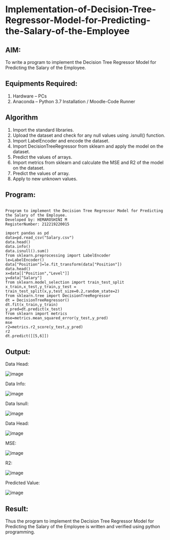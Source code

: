 # Implementation-of-Decision-Tree-Regressor-Model-for-Predicting-the-Salary-of-the-Employee

## AIM:
To write a program to implement the Decision Tree Regressor Model for Predicting the Salary of the Employee.

## Equipments Required:
1. Hardware – PCs
2. Anaconda – Python 3.7 Installation / Moodle-Code Runner

## Algorithm
1. Import the standard libraries.
2. Upload the dataset and check for any null values using .isnull() function.
3. Import LabelEncoder and encode the dataset.
4. Import DecisionTreeRegressor from sklearn and apply the model on the dataset.
5. Predict the values of arrays.
6. Import metrics from sklearn and calculate the MSE and R2 of the model on the dataset.
7. Predict the values of array.
8. Apply to new unknown values.


## Program:
```

Program to implement the Decision Tree Regressor Model for Predicting the Salary of the Employee.
Developed by: HEMAROSHINI M
RegisterNumber: 212219220015

import pandas as pd
data=pd.read_csv("Salary.csv")
data.head()
data.info()
data.isnull().sum()
from sklearn.preprocessing import LabelEncoder
le=LabelEncoder()
data["Position"]=le.fit_transform(data["Position"])
data.head()
x=data[["Position","Level"]]
y=data["Salary"]
from sklearn.model_selection import train_test_split
x_train,x_test,y_train,y_test = train_test_split(x,y,test_size=0.2,random_state=2)
from sklearn.tree import DecisionTreeRegressor
dt = DecisionTreeRegressor()
dt.fit(x_train,y_train)
y_pred=dt.predict(x_test)
from sklearn import metrics
mse=metrics.mean_squared_error(y_test,y_pred)
mse
r2=metrics.r2_score(y_test,y_pred)
r2
dt.predict([[5,6]])
```

## Output:
Data Head:

![image](https://user-images.githubusercontent.com/107909531/174950374-61c6b95b-318d-432a-8d7d-df07f9470fc0.png)


Data Info:

![image](https://user-images.githubusercontent.com/107909531/174950415-460db5b3-6692-4c8a-b8fc-24026b023009.png)


Data Isnull:

![image](https://user-images.githubusercontent.com/107909531/174950460-6bc84b06-8c9b-42d9-9003-5583fe1b634a.png)


Data Head:

![image](https://user-images.githubusercontent.com/107909531/174950507-6fbf5ec8-4a70-4903-924e-065265ecc194.png)


MSE:

![image](https://user-images.githubusercontent.com/107909531/174950538-fed1c5be-d0d0-415a-a651-0b67d2518f74.png)


R2:

![image](https://user-images.githubusercontent.com/107909531/174950558-a7963291-3e20-43b1-9c8e-1d614a1735ed.png)


Predicted Value:

![image](https://user-images.githubusercontent.com/107909531/174950585-c8d60988-acfb-426d-a87a-f9fa403624f8.png)



## Result:
Thus the program to implement the Decision Tree Regressor Model for Predicting the Salary of the Employee is written and verified using python programming.

